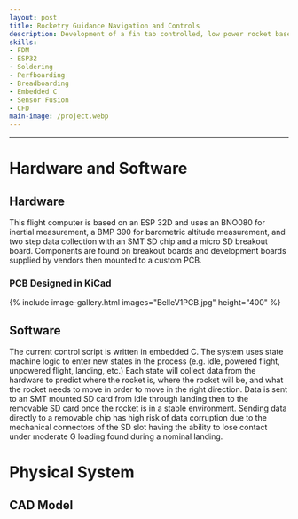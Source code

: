 ```yaml
---
layout: post
title: Rocketry Guidance Navigation and Controls
description: Development of a fin tab controlled, low power rocket based on ESP32 micro controller.
skills: 
- FDM
- ESP32
- Soldering
- Perfboarding
- Breadboarding
- Embedded C
- Sensor Fusion
- CFD
main-image: /project.webp 
---
```


---
# Hardware and Software
## Hardware
This flight computer is based on an ESP 32D and uses an BNO080 for inertial measurement, a BMP 390 for barometric altitude measurement, and two step data collection with an SMT SD chip and a micro SD breakout board. Components are found on breakout boards and development boards supplied by vendors then mounted to a custom PCB.
### PCB Designed in KiCad
{% include image-gallery.html images="BelleV1PCB.jpg" height="400" %}
## Software
The current control script is written in embedded C. The system uses state machine logic to enter new states in the process (e.g. idle, powered flight, unpowered flight, landing, etc.) Each state will collect data from the hardware to predict where the rocket is, where the rocket will be, and what the rocket needs to move in order to move in the right direction. Data is sent to an SMT mounted SD card from idle through landing then to the removable SD card once the rocket is in a stable environment. Sending data directly to a removable chip has high risk of data corruption due to the mechanical connectors of the SD slot having the ability to lose contact under moderate G loading found during a nominal landing.
# Physical System
## CAD Model
